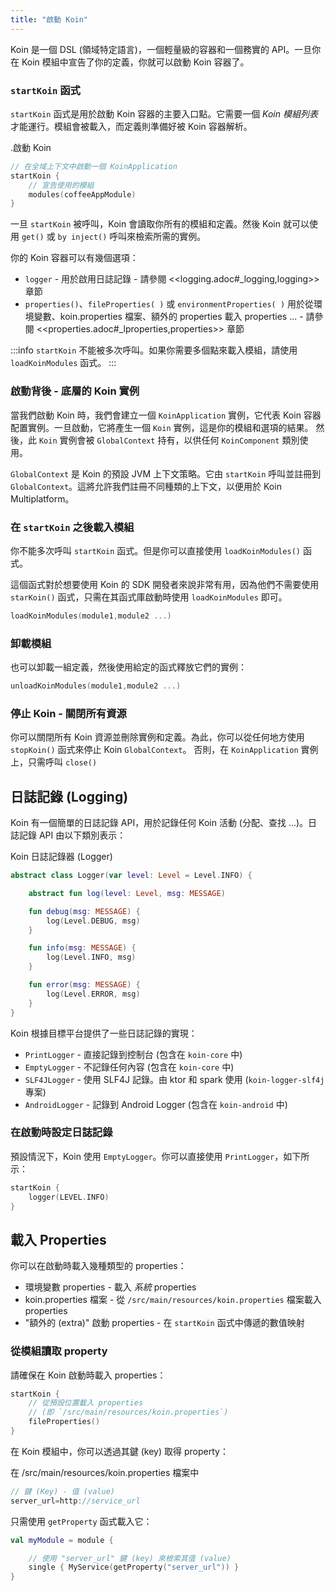 ```yaml
---
title: "啟動 Koin"
---
```

Koin 是一個 DSL (領域特定語言)，一個輕量級的容器和一個務實的 API。一旦你在 Koin 模組中宣告了你的定義，你就可以啟動 Koin 容器了。

### `startKoin` 函式

`startKoin` 函式是用於啟動 Koin 容器的主要入口點。它需要一個 *Koin 模組列表* 才能運行。模組會被載入，而定義則準備好被 Koin 容器解析。

.啟動 Koin
```kotlin
// 在全域上下文中啟動一個 KoinApplication
startKoin {
    // 宣告使用的模組
    modules(coffeeAppModule)
}
```

一旦 `startKoin` 被呼叫，Koin 會讀取你所有的模組和定義。然後 Koin 就可以使用 `get()` 或 `by inject()` 呼叫來檢索所需的實例。

你的 Koin 容器可以有幾個選項：

*   `logger` - 用於啟用日誌記錄 - 請參閱 <<logging.adoc#_logging,logging>> 章節
*   `properties()`、`fileProperties( )` 或 `environmentProperties( )` 用於從環境變數、koin.properties 檔案、額外的 properties 載入 properties ... - 請參閱 <<properties.adoc#_lproperties,properties>> 章節

:::info
`startKoin` 不能被多次呼叫。如果你需要多個點來載入模組，請使用 `loadKoinModules` 函式。
:::

### 啟動背後 - 底層的 Koin 實例

當我們啟動 Koin 時，我們會建立一個 `KoinApplication` 實例，它代表 Koin 容器配置實例。一旦啟動，它將產生一個 `Koin` 實例，這是你的模組和選項的結果。
然後，此 `Koin` 實例會被 `GlobalContext` 持有，以供任何 `KoinComponent` 類別使用。

`GlobalContext` 是 Koin 的預設 JVM 上下文策略。它由 `startKoin` 呼叫並註冊到 `GlobalContext`。這將允許我們註冊不同種類的上下文，以便用於 Koin Multiplatform。

### 在 `startKoin` 之後載入模組

你不能多次呼叫 `startKoin` 函式。但是你可以直接使用 `loadKoinModules()` 函式。

這個函式對於想要使用 Koin 的 SDK 開發者來說非常有用，因為他們不需要使用 `starKoin()` 函式，只需在其函式庫啟動時使用 `loadKoinModules` 即可。

```kotlin
loadKoinModules(module1,module2 ...)
```

### 卸載模組

也可以卸載一組定義，然後使用給定的函式釋放它們的實例：

```kotlin
unloadKoinModules(module1,module2 ...)
```

### 停止 Koin - 關閉所有資源

你可以關閉所有 Koin 資源並刪除實例和定義。為此，你可以從任何地方使用 `stopKoin()` 函式來停止 Koin `GlobalContext`。
否則，在 `KoinApplication` 實例上，只需呼叫 `close()`

## 日誌記錄 (Logging)

Koin 有一個簡單的日誌記錄 API，用於記錄任何 Koin 活動 (分配、查找 ...)。日誌記錄 API 由以下類別表示：

Koin 日誌記錄器 (Logger)

```kotlin
abstract class Logger(var level: Level = Level.INFO) {

    abstract fun log(level: Level, msg: MESSAGE)

    fun debug(msg: MESSAGE) {
        log(Level.DEBUG, msg)
    }

    fun info(msg: MESSAGE) {
        log(Level.INFO, msg)
    }

    fun error(msg: MESSAGE) {
        log(Level.ERROR, msg)
    }
}
```

Koin 根據目標平台提供了一些日誌記錄的實現：

*   `PrintLogger` - 直接記錄到控制台 (包含在 `koin-core` 中)
*   `EmptyLogger` - 不記錄任何內容 (包含在 `koin-core` 中)
*   `SLF4JLogger` - 使用 SLF4J 記錄。由 ktor 和 spark 使用 (`koin-logger-slf4j` 專案)
*   `AndroidLogger` - 記錄到 Android Logger (包含在 `koin-android` 中)

### 在啟動時設定日誌記錄

預設情況下，Koin 使用 `EmptyLogger`。你可以直接使用 `PrintLogger`，如下所示：

```kotlin
startKoin {
    logger(LEVEL.INFO)
}
```

## 載入 Properties

你可以在啟動時載入幾種類型的 properties：

*   環境變數 properties - 載入 *系統* properties
*   koin.properties 檔案 - 從 `/src/main/resources/koin.properties` 檔案載入 properties
*   "額外的 (extra)" 啟動 properties - 在 `startKoin` 函式中傳遞的數值映射

### 從模組讀取 property

請確保在 Koin 啟動時載入 properties：

```kotlin
startKoin {
    // 從預設位置載入 properties
    // (即 `/src/main/resources/koin.properties`)
    fileProperties()
}
```

在 Koin 模組中，你可以透過其鍵 (key) 取得 property：

在 /src/main/resources/koin.properties 檔案中
```java
// 鍵 (Key) - 值 (value)
server_url=http://service_url
```

只需使用 `getProperty` 函式載入它：

```kotlin
val myModule = module {

    // 使用 "server_url" 鍵 (key) 來檢索其值 (value)
    single { MyService(getProperty("server_url")) }
}
```